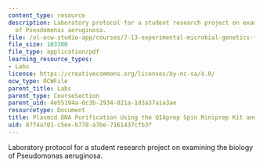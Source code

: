 ```yaml
---
content_type: resource
description: Laboratory protocol for a student research project on examining the biology
  of Pseudomonas aeruginosa.
file: /ol-ocw-studio-app/courses/7-13-experimental-microbial-genetics-fall-2008/87f4a701c5eeb778a7be7161437cfb3f_MIT7_13f08_lab17_Protocol_QiagenMiniprep.pdf
file_size: 103300
file_type: application/pdf
learning_resource_types:
- Labs
license: https://creativecommons.org/licenses/by-nc-sa/4.0/
ocw_type: OCWFile
parent_title: Labs
parent_type: CourseSection
parent_uid: 4e55194a-0c3b-2934-821a-1d3a37a1a3ae
resourcetype: Document
title: Plasmid DNA Purification Using the QIAprep Spin Miniprep Kit and a Microcentrifuge
uid: 87f4a701-c5ee-b778-a7be-7161437cfb3f
---
```

Laboratory protocol for a student research project on examining the biology of Pseudomonas aeruginosa.